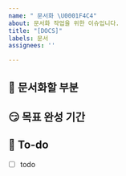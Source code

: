 ```yaml
---
name: " 문서화 \U0001F4C4"
about: 문서화 작업을 위한 이슈입니다.
title: "[DOCS]"
labels: 문서
assignees: ''

---
```


## 🥰  문서화할 부분
<!-- 문서화할 부분에대해 설명해주세요. -->

## 😏 목표 완성 기간
<!-- 목표하는 기간을 적어주세요.  ex) 3일 (~21/10/30)-->

## 😤  To-do
<!-- 해야 할 일들을 적어주세요. -->
- [ ] todo
